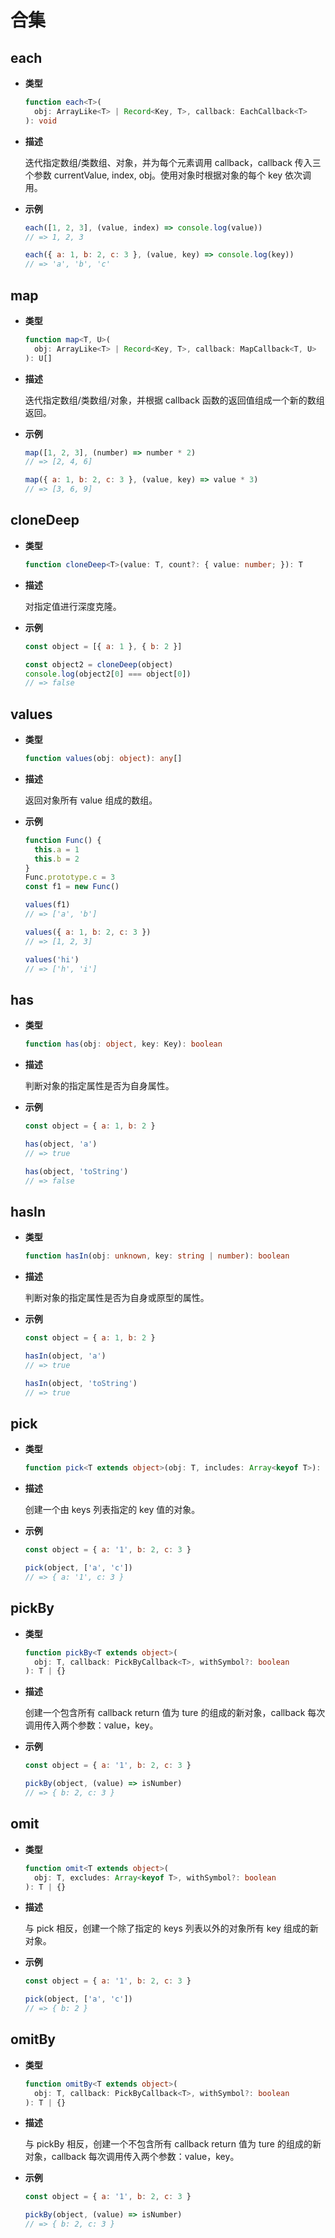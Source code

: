 # 合集

## each

- **类型**

  ```ts
  function each<T>(
    obj: ArrayLike<T> | Record<Key, T>, callback: EachCallback<T>
  ): void
  ```

- **描述**

  迭代指定数组/类数组、对象，并为每个元素调用 callback，callback 传入三个参数 currentValue, index, obj。使用对象时根据对象的每个 key 依次调用。

- **示例**

  ```js
  each([1, 2, 3], (value, index) => console.log(value))
  // => 1, 2, 3

  each({ a: 1, b: 2, c: 3 }, (value, key) => console.log(key))
  // => 'a', 'b', 'c'
  ```

## map

- **类型**

  ```ts
  function map<T, U>(
    obj: ArrayLike<T> | Record<Key, T>, callback: MapCallback<T, U>
  ): U[]
  ```

- **描述**

  迭代指定数组/类数组/对象，并根据 callback 函数的返回值组成一个新的数组返回。

- **示例**

  ```js
  map([1, 2, 3], (number) => number * 2)
  // => [2, 4, 6]

  map({ a: 1, b: 2, c: 3 }, (value, key) => value * 3)
  // => [3, 6, 9]
  ```

## cloneDeep

- **类型**

  ```ts
  function cloneDeep<T>(value: T, count?: { value: number; }): T
  ```

- **描述**

  对指定值进行深度克隆。

- **示例**

  ```js
  const object = [{ a: 1 }, { b: 2 }]

  const object2 = cloneDeep(object)
  console.log(object2[0] === object[0])
  // => false
  ```

## values

- **类型**

  ```ts
  function values(obj: object): any[]
  ```

- **描述**

  返回对象所有 value 组成的数组。

- **示例**

  ```js
  function Func() {
    this.a = 1
    this.b = 2
  }
  Func.prototype.c = 3
  const f1 = new Func()

  values(f1)
  // => ['a', 'b']

  values({ a: 1, b: 2, c: 3 })
  // => [1, 2, 3]

  values('hi')
  // => ['h', 'i']
  ```

## has

- **类型**

  ```ts
  function has(obj: object, key: Key): boolean
  ```

- **描述**

  判断对象的指定属性是否为自身属性。

- **示例**

  ```js
  const object = { a: 1, b: 2 }

  has(object, 'a')
  // => true

  has(object, 'toString')
  // => false
  ```

## hasIn

- **类型**

  ```ts
  function hasIn(obj: unknown, key: string | number): boolean
  ```

- **描述**

  判断对象的指定属性是否为自身或原型的属性。

- **示例**

  ```js
  const object = { a: 1, b: 2 }

  hasIn(object, 'a')
  // => true

  hasIn(object, 'toString')
  // => true
  ```

## pick

- **类型**

  ```ts
  function pick<T extends object>(obj: T, includes: Array<keyof T>): T | {}
  ```

- **描述**

  创建一个由 keys 列表指定的 key 值的对象。

- **示例**

  ```js
  const object = { a: '1', b: 2, c: 3 }

  pick(object, ['a', 'c'])
  // => { a: '1', c: 3 }
  ```

## pickBy

- **类型**

  ```ts
  function pickBy<T extends object>(
    obj: T, callback: PickByCallback<T>, withSymbol?: boolean
  ): T | {}
  ```

- **描述**

  创建一个包含所有 callback return 值为 ture 的组成的新对象，callback 每次调用传入两个参数：value，key。

- **示例**

  ```js
  const object = { a: '1', b: 2, c: 3 }

  pickBy(object, (value) => isNumber)
  // => { b: 2, c: 3 }
  ```

## omit

- **类型**

  ```ts
  function omit<T extends object>(
    obj: T, excludes: Array<keyof T>, withSymbol?: boolean
  ): T | {}
  ```

- **描述**

  与 pick 相反，创建一个除了指定的 keys 列表以外的对象所有 key 组成的新对象。

- **示例**

  ```js
  const object = { a: '1', b: 2, c: 3 }

  pick(object, ['a', 'c'])
  // => { b: 2 }
  ```

## omitBy

- **类型**

  ```ts
  function omitBy<T extends object>(
    obj: T, callback: PickByCallback<T>, withSymbol?: boolean
  ): T | {}
  ```

- **描述**

  与 pickBy 相反，创建一个不包含所有 callback return 值为 ture 的组成的新对象，callback 每次调用传入两个参数：value，key。

- **示例**

  ```js
  const object = { a: '1', b: 2, c: 3 }

  pickBy(object, (value) => isNumber)
  // => { b: 2, c: 3 }
  ```
